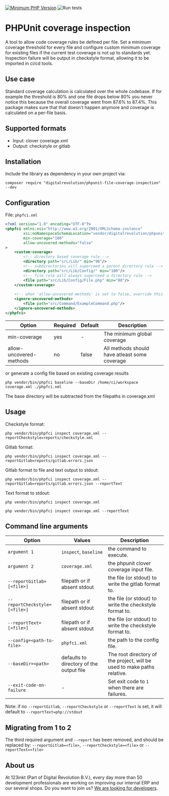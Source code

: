 [![Minimum PHP Version](https://img.shields.io/badge/php-%3E%3D%207.4-8892BF)](https://php.net/)
![Run tests](https://github.com/123inkt/phpunit-file-coverage-inspection/workflows/Run%20checks/badge.svg)

# PHPUnit coverage inspection
A tool to allow code coverage rules be defined per file. Set a minimum coverage threshold for every file and configure
custom minimum coverage for existing files if the current test coverage is not up to standards yet. 
Inspection failure will be output in checkstyle format, allowing it to be imported in ci/cd tools.

## Use case
Standard coverage calculation is calculated over the whole codebase. If for example the threshold is 80% and one file drops
below 80% you never notice this because the overall coverage went from 87.6% to 87.4%.
This package makes sure that that doesn't happen anymore and coverage is calculated on a per-file basis. 

## Supported formats
* Input: clover coverage.xml
* Output: checkstyle or gitlab

## Installation
Include the library as dependency in your own project via: 
```
composer require "digitalrevolution/phpunit-file-coverage-inspection" --dev
```

## Configuration

File: `phpfci.xml`

```xml
<?xml version="1.0" encoding="UTF-8"?>
<phpfci xmlns:xsi="http://www.w3.org/2001/XMLSchema-instance"
        xsi:noNamespaceSchemaLocation="vendor/digitalrevolution/phpunit-file-coverage-inspection/resources/phpfci.xsd"
        min-coverage="100"
        allow-uncovered-methods="false"
>
    <custom-coverage>
        <!-- directory based coverage rule -->
        <directory path="src/Lib/" min="90"/>
        <!-- subdirectories will superceed a parent directory rule -->
        <directory path="src/Lib/Config/" min="100"/>
        <!-- file rule will always superceed a directory rule -->
        <file path="src/Lib/Config/File.php" min="80"/>
    </custom-coverage>
    
    <!-- when 'allow-uncovered-methods' is set to false, override this behaviour for specific files: -->
    <ignore-uncovered-methods>
        <file path="src/Command/ExampleCommand.php"/>
    </ignore-uncovered-methods>
</phpfci>
```

| Option                  | Required | Default  | Description                                   |
|-------------------------|----------|----------|-----------------------------------------------|
| min-coverage            | yes      | -        | The minimum global coverage                   |
| allow-uncovered-methods | no       | false    | All methods should have atleast some coverage | 


or generate a config file based on existing coverage results

```shell script
php vendor/bin/phpfci baseline --baseDir /home/ci/workspace coverage.xml ./phpfci.xml
```

The base directory will be subtracted from the filepaths in coverage.xml

## Usage

Checkstyle format:
```shell script
php vendor/bin/phpfci inspect coverage.xml --reportCheckstyle=reports/checkstyle.xml
```

Gitlab format:
```shell script
php vendor/bin/phpfci inspect coverage.xml --reportGitlab=reports/gitlab.errors.json
```

Gitlab format to file and text output to stdout:
```shell script
php vendor/bin/phpfci inspect coverage.xml --reportGitlab=reports/gitlab.errors.json --reportText
```

Text format to stdout:
```shell script
php vendor/bin/phpfci inspect coverage.xml
```
```shell script
php vendor/bin/phpfci inspect coverage.xml --reportText
```

## Command line arguments

| Option                        | Values                                   | Description                                                             |
|-------------------------------|------------------------------------------|-------------------------------------------------------------------------| 
| `argument 1`                  | `inspect`, `baseline`                    | the command to execute.                                                 |
| `argument 2`                  | `coverage.xml`                           | the phpunit clover coverage input file.                                 |
| `--reportGitlab=[<file>]`     | filepath or if absent stdout             | the file (or stdout) to write the gitlab format to.                     |
| `--reportCheckstyle=[<file>]` | filepath or if absent stdout             | the file (or stdout) to write the checkstyle format to.                 |
| `--reportText=[<file>]`       | filepath or if absent stdout             | the file (or stdout) to write the checkstyle format to.                 |
| `--config=<path-to-file>`     | `phpfci.xml`                             | the path to the config file.                                            |
| `--baseDir=<path>`            | defaults to directory of the output file | The root directory of the project, will be used to make paths relative. |
| `--exit-code-on-failure`      | -                                        | Set exit code to `1` when there are failures.                           |

Note: if no `--reportGitlab`, `--reportCheckstyle` or `--reportText` is set, it will default to `--reportText=php://stdout`

## Migrating from 1 to 2
The third required argument and `--report` has been removed, and should be replaced by:
`--reportGitlab=<file>`, `--reportCheckstyle=<file>` or `--reportText=<file>` 

## About us

At 123inkt (Part of Digital Revolution B.V.), every day more than 50 development professionals are working on improving our internal ERP 
and our several shops. Do you want to join us? [We are looking for developers](https://www.werkenbij123inkt.nl/zoek-op-afdeling/it).
